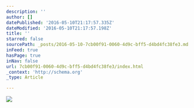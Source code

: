 ```yaml
---
description: ''
author: []
datePublished: '2016-05-10T21:17:57.335Z'
dateModified: '2016-05-10T21:17:57.198Z'
title: ''
starred: false
sourcePath: _posts/2016-05-10-7cb00f91-0060-4d9c-bff5-d4bd4fc38fe3.md
inFeed: true
hasPage: true
inNav: false
url: 7cb00f91-0060-4d9c-bff5-d4bd4fc38fe3/index.html
_context: 'http://schema.org'
_type: Article

---
```

![](https://the-grid-user-content.s3-us-west-2.amazonaws.com/61e1a3fc-5c79-4d20-b225-87c43ddb209f.jpg)